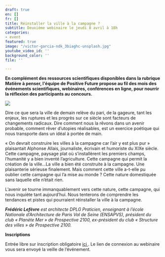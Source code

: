 ```yaml
---
draft: true
en: []
fr: []
title: Réinstaller la ville à la campagne ?
subtitle: Deuxième webinaire le jeudi 8 avril à 18h
categories:
- event
featured: true
image: "/victor-garcia-ndk_3biaghc-unsplash.jpg"
youtube_video_id: ''
background_color: ''
file: ''

---
```

**En complément des ressources scientifiques disponibles dans la rubrique Matière à penser, l'équipe de Positive Future propose au fil des mois des événements scientifiques, webinaires, conférences en ligne, pour nourrir la réflexion des participants au concours.**

![](/webinaire_8avril_fr.png)

Dire ce que sera la ville de demain relève du pari, de la gageure, tant les enjeux, les ruptures et les progrès sur ce siècle sont facteurs de changements radicaux. Dire comment nous la rêvons dans un avenir probable, comment rêver d’utopies réalisables, est un exercice poétique qui nous transporte dans un idéal à portée de main.

« On devrait construire les villes à la campagne car l’air y est plus pur » plaisantait Alphonse Allais, journaliste, écrivain et humoriste du XIXe siècle. Cette campagne, paysage plat où s’installèrent les premiers champs, l’humanité y a bien inventé l’agriculture. Cette campagne qui permit la création de la ville…La ville a bien été construite à la campagne. Une plaisanterie sérieuse finalement. Mais comment cette ville a-t-elle pu oublier cette campagne qui l’a mise au monde ? Cette nature domestiquée sans laquelle elle n’était rien.

L’avenir se tourne immanquablement vers cette nature, cette campagne, qui nous inquiète tant aujourd’hui. Nous tenterons de comprendre les tendances et pistes qui pourraient réinstaller la ville à la campagne.

**_Frédéric Lefèvre_** _est architecte DPLG Praticien, enseignant à l’école Nationale d’Architecture de Paris Val de Seine (ENSAPVS), président du club « Planète Mer » de Prospective 2100, ex-président du club « Structure des villes » de Prospective 2100._

**Inscriptions**

Entrée libre sur inscription obligatoire [ici ](https://www.weezevent.com/webinaire-reinstaller-la-ville-a-la-campagne). Le lien de connexion au webinaire vous sera envoyé la veille de l’événement.